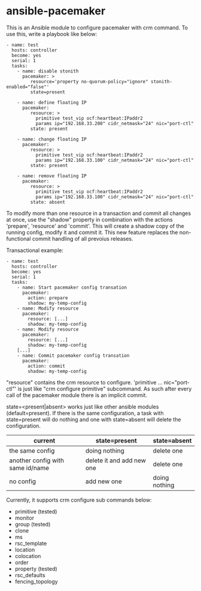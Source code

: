 ansible-pacemaker
=================

This is an Ansible module to configure pacemaker with crm command.  To
use this, write a playbook like below:

```
- name: test
  hosts: controller
  become: yes
  serial: 1
  tasks:
    - name: disable stonith
      pacemaker: >
         resource='property no-quorum-policy="ignore" stonith-enabled="false"'
         state=present

    - name: define floating IP
      pacemaker: 
         resource: >
           primitive test_vip ocf:heartbeat:IPaddr2
           params ip="192.168.33.200" cidr_netmask="24" nic="port-ctl"
         state: present

    - name: change floating IP
      pacemaker: 
         resource: >
           primitive test_vip ocf:heartbeat:IPaddr2
           params ip="192.168.33.100" cidr_netmask="24" nic="port-ctl"
         state: present

    - name: remove floating IP
      pacemaker: 
         resource: >
           primitive test_vip ocf:heartbeat:IPaddr2
           params ip="192.168.33.100" cidr_netmask="24" nic="port-ctl"
         state: absent
```

To modify more than one resource in a transaction and commit all changes at once, use the "shadow"
property in combination with the actions 'prepare', 'resource' and 'commit'. This will create a shadow
copy of the running config, modify it and commit it. This new feature replaces the non-functional
commit handling of all prevoius releases.

Transactional example:

```
- name: test
  hosts: controller
  become: yes
  serial: 1
  tasks:
    - name: Start pacemaker config transation
      pacemaker:
        action: prepare
        shadow: my-temp-config
    - name: Modify resource
      pacemaker:
        resource: [...]
        shadow: my-temp-config
    - name: Modify resource
      pacemaker:
        resource: [...]
        shadow: my-temp-config
    [...]
    - name: Commit pacemaker config transation
      pacemaker:
        action: commit
        shadow: my-temp-config
```

"resource" contains the crm resource to configure. 
'primitive ... nic="port-ctl"' is just like "crm configure primitive"
subcommand. As such after every call of the pacemaker module there is an implicit commit.

state=<present|absent> works just like other ansible modules (default=present).
If there is the same configuration, a task with state=present will do nothing
and one with state=absent will delete the configuration.

|current                           |state=present            |state=absent |
|----------------------------------|-------------------------|-------------|
|the same config                   |doing nothing            |delete one   |
|another config	with same id/name  |delete it and add new one|delete one   |
|no config                         |add new one              |doing nothing|

Currently, it supports crm configure sub commands below:

- primitive (tested)
- monitor
- group (tested)
- clone
- ms
- rsc_template
- location
- colocation
- order
- property (tested)
- rsc_defaults
- fencing_topology
